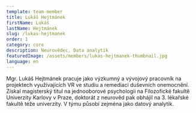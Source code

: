 ```yaml
---
template: team-member
title: Lukáš Hejtmánek
firstName: Lukáš
lastName: Hejtmánek
slug: /lukas-hejtmanek
order: 1
category: core
description: Neurovědec, Data analytik
featuredImage: /assets/members/lukas-hejtmanek-thumbnail.jpg
language: en
---
```


Mgr. Lukáš Hejtmánek pracuje jako výzkumný a vývojový pracovník na projektech využívajících VR ve studiu a remediaci duševních onemocnění. Získal magisterský titul na jednooborové psychologii na Filozofické fakultě Univerzity Karlovy v Praze, doktorát z neurověd pak obhájil na 3. lékařské fakultě téže univerzity. V týmu působí zejména jako datový analytik. 